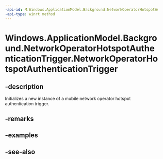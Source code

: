 ----api-id: M:Windows.ApplicationModel.Background.NetworkOperatorHotspotAuthenticationTrigger.#ctor
-api-type: winrt method
---<!-- Method syntaxpublic NetworkOperatorHotspotAuthenticationTrigger()--># Windows.ApplicationModel.Background.NetworkOperatorHotspotAuthenticationTrigger.NetworkOperatorHotspotAuthenticationTrigger## -descriptionInitializes a new instance of a mobile network operator hotspot authentication trigger.## -remarks## -examples## -see-also